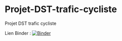 # Projet-DST-trafic-cycliste
Projet DST trafic cycliste

Lien Binder :
[![Binder](https://mybinder.org/badge_logo.svg)](https://mybinder.org/v2/gh/KevinL-tech/Projet-DST-trafic-cycliste/HEAD)
